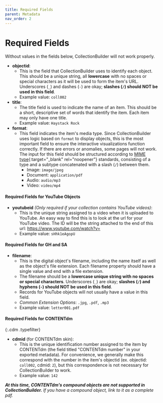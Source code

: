 ```yaml
---
title: Required Fields
parent: Metadata
nav_order: 2
---
```


# Required Fields 

Without values in the fields below, CollectionBuilder will not work properly.

- **objectid**:
    - This is the field that CollectionBuilder uses to identify each object. This should be a unique string, all **lowercase** with no spaces or special characters as it will be used to form the item's URL. Underscores (`_`) and dashes (`-`) are okay; **slashes (`/`) should NOT be used in this field**.
    - Example value: `coll002`
- **title**: 
    - The title field is used to indicate the name of an item. This should be a short, descriptive set of words that identify the item. Each item may only have one title.
    - Example value: `Haystack Rock`
- **format**: 
    - This field indicates the item's media type. Since CollectionBuilder uses logic based on `format` to display objects, this is the most important field to ensure the interactive visualizations function correctly. If there are errors or anomalies, some pages will not work. The input for this field should be structured according to [MIME type](https://www.iana.org/assignments/media-types/media-types.xhtml){:target="_blank" rel="noopener"} standards, consisting of a type and a subtype concatenated with a slash (`/`) between them.
        - Image: `image/jpeg`
        - Document: `application/pdf`
        - Audio: `audio/mp3`
        - Video: `video/mp4`

#### Required Fields for YouTube Objects

- **youtubeid** *(Only required if your collection contains YouTube videos)*:
    - This is the unique string assigned to a video when it is uploaded to YouTube. An easy way to find this is to look at the url for your YouTube video. The ID will be the string attached to the end of this url: https://www.youtube.com/watch?v=
    - Example value: `sHhk1eAgopU`

#### Required Fields for GH and SA

- **filename**: 
    - This is the digital object's filename, including the name itself as well as the object's file extension. Each filename property should have a single value and end with a file extension. 
    - The filename should be a **lowercase unique string with no spaces or special characters**. Underscores (`_`) are okay; **slashes (`/`) and hyphens (`-`) should NOT be used in this field**. 
    - Records for YouTube objects will not usually have a value in this field. 
    - *Common Extension Options*: `.jpg`, `.pdf`, `.mp3`
    - Example value: `letter001.pdf`

#### Required Fields for CONTENTdm

{:.cdm .typefilter}    
- **cdmid** (for CONTENTdm skin):
    - This is the unique identification number assigned to the item by CONTENTdm (the field titled "CONTENTdm number" in your exported metadata). For convenience, we generally make this correspond with the number in the item's objectid (ex. objectid: `coll002`, cdmid: `2`), but this correspondence is not necessary for CollectionBuilder to work.
    - Example value: `142`

***At this time, CONTENTdm's compound objects are not supported in CollectionBuilder.*** *If you have a compound object, link to it as a complete pdf.*
